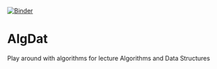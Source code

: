 [![Binder](https://mybinder.org/badge_logo.svg)](https://mybinder.org/v2/gh/JensLiebehenschel/AlgDat/HEAD)
# AlgDat
Play around with algorithms for lecture Algorithms and Data Structures

